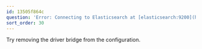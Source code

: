 ```yaml
---
id: 13505f864c
question: 'Error: Connecting to Elasticsearch at [elasticsearch:9200](http://elasticsearch:9200)'
sort_order: 30
---
```


Try removing the driver bridge from the configuration.
